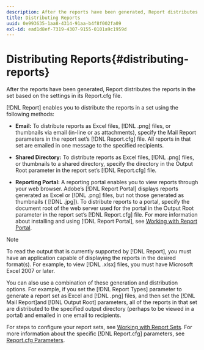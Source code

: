 ```yaml
---
description: After the reports have been generated, Report distributes the reports in the set based on the settings in its Report.cfg file.
title: Distributing Reports
uuid: 0e993635-1aa8-4314-91aa-b4f8f002fa09
exl-id: ead1d8ef-7319-4307-9155-0101a9c1959d
---
```

# Distributing Reports{#distributing-reports}

After the reports have been generated, Report distributes the reports in the set based on the settings in its Report.cfg file.

 [!DNL Report] enables you to distribute the reports in a set using the following methods:

* **Email:** To distribute reports as Excel files, [!DNL .png] files, or thumbnails via email (in-line or as attachments), specify the Mail Report parameters in the report set’s [!DNL Report.cfg] file. All reports in that set are emailed in one message to the specified recipients. 

* **Shared Directory:** To distribute reports as Excel files, [!DNL .png] files, or thumbnails to a shared directory, specify the directory in the Output Root parameter in the report set’s [!DNL Report.cfg] file. 

* **Reporting Portal:** A reporting portal enables you to view reports through your web browser. Adobe’s [!DNL Report Portal] displays reports generated as Excel or [!DNL .png] files, but not those generated as thumbnails ( [!DNL .jpg]). To distribute reports to a portal, specify the document root of the web server used for the portal in the Output Root parameter in the report set’s [!DNL Report.cfg] file. For more information about installing and using [!DNL Report Portal], see [Working with Report Portal](../../home/c-rpt-oview/c-rpt-portal/c-rpt-portal.md#concept-f692210cad494c00865dbf325eb5ed35).

>[!NOTE]
>
>To read the output that is currently supported by [!DNL Report], you must have an application capable of displaying the reports in the desired format(s). For example, to view [!DNL .xlsx] files, you must have Microsoft Excel 2007 or later.

You can also use a combination of these generation and distribution options. For example, if you set the [!DNL Report Types] parameter to generate a report set as Excel and [!DNL .png] files, and then set the [!DNL Mail Report]and [!DNL Output Root] parameters, all of the reports in that set are distributed to the specified output directory (perhaps to be viewed in a portal) and emailed in one email to recipients.

For steps to configure your report sets, see [Working with Report Sets](../../home/c-rpt-oview/c-work-rpt-sets/c-work-rpt-sets.md#concept-a5f078668e1245e684cb2a778c8803d5). For more information about the specific [!DNL Report.cfg] parameters, see [Report.cfg Parameters](../../home/c-rpt-oview/c-rpt-param-ref/c-rpt-param.md#concept-838e59d72d3f4cb29ee15f5c7eb0ceff).

